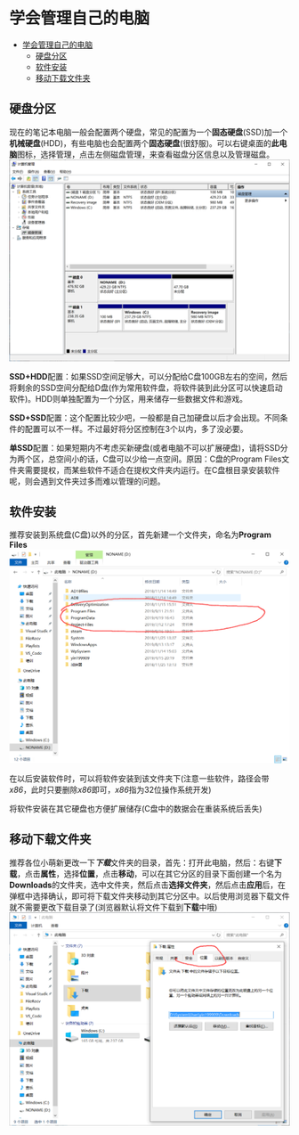 # 学会管理自己的电脑

- [学会管理自己的电脑](#学会管理自己的电脑)
  - [硬盘分区](#硬盘分区)
  - [软件安装](#软件安装)
  - [移动下载文件夹](#移动下载文件夹)

## 硬盘分区

现在的笔记本电脑一般会配置两个硬盘，常见的配置为一个**固态硬盘**(SSD)加一个**机械硬盘**(HDD)，有些电脑也会配置两个**固态硬盘**(很舒服)。可以右键桌面的**此电脑**图标，选择管理，点击左侧磁盘管理，来查看磁盘分区信息以及管理磁盘。  
![image](./image/磁盘管理.png "磁盘管理")  

**SSD+HDD**配置：如果SSD空间足够大，可以分配给C盘100GB左右的空间，然后将剩余的SSD空间分配给D盘(作为常用软件盘，将软件装到此分区可以快速启动软件)。HDD则单独配置为一个分区，用来储存一些数据文件和游戏。

**SSD+SSD**配置：这个配置比较少吧，一般都是自己加硬盘以后才会出现。不同条件的配置可以不一样。不过最好将分区控制在3个以内，多了没必要。

**单SSD**配置：如果短期内不考虑买新硬盘(或者电脑不可以扩展硬盘)，请将SSD分为两个区，总空间小的话，C盘可以少给一点空间。原因：C盘的Program Files文件夹需要提权，而某些软件不适合在提权文件夹内运行。在C盘根目录安装软件呢，则会遇到文件夹过多而难以管理的问题。

## 软件安装

推荐安装到系统盘(C盘)以外的分区，首先新建一个文件夹，命名为**Program Files**  
![image](./image/软件安装.png "软件安装")

在以后安装软件时，可以将软件安装到该文件夹下(注意一些软件，路径会带*x86*，此时只要删除*x86*即可，*x86*指为32位操作系统开发)

将软件安装在其它硬盘也方便扩展储存(C盘中的数据会在重装系统后丢失)

## 移动下载文件夹

推荐各位小萌新更改一下***下载***文件夹的目录，首先：打开此电脑，然后：右键**下载**，点击**属性**，选择**位置**，点击**移动**，可以在其它分区的目录下面创建一个名为**Downloads**的文件夹，选中文件夹，然后点击**选择文件夹**，然后点击**应用**后，在弹框中选择确认，即可将下载文件夹移动到其它分区中。以后使用浏览器下载文件就不需要更改下载目录了(浏览器默认将文件下载到**下载**中哦)  
![image](./image/移动下载文件夹.png "移动下载文件夹")
